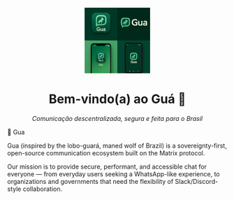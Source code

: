 <p align="center">
  <img src="./assets/logo.png" alt="Guá Logo" width="150"/>
</p>

<h1 align="center">Bem-vindo(a) ao Guá 🐺</h1>

<p align="center">
  <i>Comunicação descentralizada, segura e feita para o Brasil</i>
</p>


🐺 Gua

Gua (inspired by the lobo-guará, maned wolf of Brazil) is a sovereignty-first, open-source communication ecosystem built on the Matrix protocol.

Our mission is to provide secure, performant, and accessible chat for everyone — from everyday users seeking a WhatsApp-like experience, to organizations and governments that need the flexibility of Slack/Discord-style collaboration.